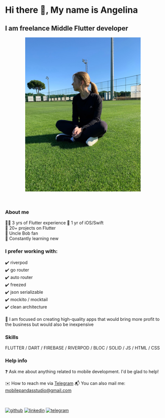 <h1> Hi there 👋, My name is Angelina </h1>
<h2> I am freelance Middle Flutter developer </h2>

<p align="center">
  <img src="av-2.jpg" height="500" title="avatar">
</p>

<br>

<h3>About me</h3>
  👱‍♀️ 3 yrs of Flutter experience
  📱 1 yr of iOS/Swift <br>
  🧗 20+ projects on Flutter <br>
  📙 Uncle Bob fan <br>
  📖 Constantly learning new <br>


<h3>I prefer working with:</h3>
✔️ riverpod <br>
  ✔️ go router <br>
  ✔️ auto router <br>
  ✔️ freezed <br>
  ✔️ json serializable <br>
  ✔️ mockito / mocktail <br>
  ✔️ clean architecture <br>
<br>
🔭 I am focused on creating high-quality apps that would bring more profit to the business but would also be inexpensive

<h3>Skills</h3>
FLUTTER / DART / FIREBASE / RIVERPOD / BLOC / SOLID / JS / HTML / CSS

<h3>Help info</h3>
❓ Ask me about anything related to mobile development. I'd be glad to help!<br>

✉️ How to reach me via  <a href="https://t.me/pandaMob">Telegram</a>
📬 You can also mail me: <a href="mailto:mobilepandasstudio@gmail.com">mobilepandasstudio@gmail.com</a> <br>
<br>
<br>

[<img src='https://cdn.jsdelivr.net/npm/simple-icons@3.0.1/icons/github.svg' alt='github' height='40'>](https://github.com/asg1997)  [<img src='https://cdn.jsdelivr.net/npm/simple-icons@3.0.1/icons/linkedin.svg' alt='linkedin' height='40'>](https://www.linkedin.com/in/https://www.linkedin.com/in/angelina-gromova-b3ba71224/)  [<img src='https://cdn.jsdelivr.net/npm/simple-icons@3.0.1/icons/telegram.svg' alt='telegram' height='40'>](@pandaMob)  

